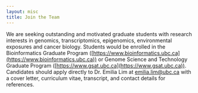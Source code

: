 ```yaml
---
layout: misc
title: Join the Team
---
```


We are seeking outstanding and motivated graduate students with research 
interests in genomics, transcriptomics, epigenomics, environmental exposures 
and cancer biology. Students would be enrolled in the Bioinformatics Graduate 
Program ([https://www.bioinformatics.ubc.ca](https://www.bioinformatics.ubc.ca)) 
or Genome Science and Technology Graduate 
Program ([https://www.gsat.ubc.ca](https://www.gsat.ubc.ca)). Candidates should 
apply directly to Dr. Emilia Lim at emilia.lim@ubc.ca with a cover letter, 
curriculum vitae, transcript, and contact details for references.